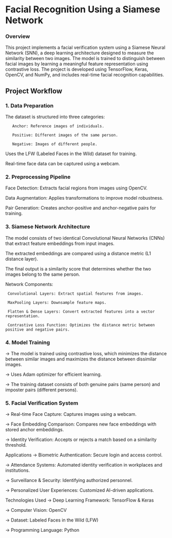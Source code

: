 # Facial Recognition Using a Siamese Network
### Overview
This project implements a facial verification system using a Siamese Neural Network (SNN), a deep learning architecture designed to measure the similarity between two images. The model is trained to distinguish between facial images by learning a meaningful feature representation using contrastive loss. The project is developed using TensorFlow, Keras, OpenCV, and NumPy, and includes real-time facial recognition capabilities.

## Project Workflow
### 1. Data Preparation
The dataset is structured into three categories:

       Anchor: Reference images of individuals.

       Positive: Different images of the same person.

       Negative: Images of different people.

   Uses the LFW (Labeled Faces in the Wild) dataset for training.

   Real-time face data can be captured using a webcam.
### 2. Preprocessing Pipeline
   Face Detection: Extracts facial regions from images using OpenCV.

   Data Augmentation: Applies transformations to improve model robustness.

   Pair Generation: Creates anchor-positive and anchor-negative pairs for training.

### 3. Siamese Network Architecture
   The model consists of two identical Convolutional Neural Networks (CNNs) that extract feature embeddings from input images.

   The extracted embeddings are compared using a distance metric (L1 distance layer).

   The final output is a similarity score that determines whether the two images belong to the same person.

Network Components:

     Convolutional Layers: Extract spatial features from images.

     MaxPooling Layers: Downsample feature maps.

     Flatten & Dense Layers: Convert extracted features into a vector representation.

     Contrastive Loss Function: Optimizes the distance metric between positive and negative pairs.
### 4. Model Training
-> The model is trained using contrastive loss, which minimizes the distance between similar images and maximizes the distance between dissimilar images.

-> Uses Adam optimizer for efficient learning.

-> The training dataset consists of both genuine pairs (same person) and imposter pairs (different persons).
### 5. Facial Verification System
-> Real-time Face Capture: Captures images using a webcam.

-> Face Embedding Comparison: Compares new face embeddings with stored anchor embeddings.

-> Identity Verification: Accepts or rejects a match based on a similarity threshold.

Applications
-> Biometric Authentication: Secure login and access control.

-> Attendance Systems: Automated identity verification in workplaces and institutions.

-> Surveillance & Security: Identifying authorized personnel.

-> Personalized User Experiences: Customized AI-driven applications.

Technologies Used
-> Deep Learning Framework: TensorFlow & Keras

-> Computer Vision: OpenCV

-> Dataset: Labeled Faces in the Wild (LFW)

-> Programming Language: Python
